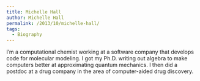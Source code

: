 ```yaml
---
title: Michelle Hall
author: Michelle Hall
permalink: /2013/10/michelle-hall/
tags:
  - Biography
---
```

I&#8217;m a computational chemist working at a software company that develops code for molecular modeling. I got my Ph.D. writing out algebra to make computers better at approximating quantum mechanics. I then did a postdoc at a drug company in the area of computer-aided drug discovery.
